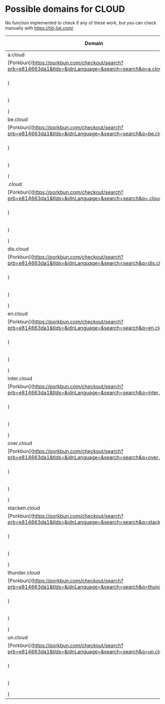 # Possible domains for CLOUD

No function implemented to check if any of these work, but you can check manually with https://tld-list.com/

| Domain | Porkbun | NameCheap | Google Domains |
|---|---|---|---|
| a.cloud | [Porkbun](https://porkbun.com/checkout/search?prb=e814663da1&tlds=&idnLanguage=&search=search&q=a.cloud) | [Namecheap](https://www.namecheap.com/domains/registration/results/?domain=a.cloud) | [Google](https://domains.google.com/registrar/search?searchTerm=a.cloud) |
| be.cloud | [Porkbun](https://porkbun.com/checkout/search?prb=e814663da1&tlds=&idnLanguage=&search=search&q=be.cloud) | [Namecheap](https://www.namecheap.com/domains/registration/results/?domain=be.cloud) | [Google](https://domains.google.com/registrar/search?searchTerm=be.cloud) |
| .cloud | [Porkbun](https://porkbun.com/checkout/search?prb=e814663da1&tlds=&idnLanguage=&search=search&q=.cloud) | [Namecheap](https://www.namecheap.com/domains/registration/results/?domain=.cloud) | [Google](https://domains.google.com/registrar/search?searchTerm=.cloud) |
| dis.cloud | [Porkbun](https://porkbun.com/checkout/search?prb=e814663da1&tlds=&idnLanguage=&search=search&q=dis.cloud) | [Namecheap](https://www.namecheap.com/domains/registration/results/?domain=dis.cloud) | [Google](https://domains.google.com/registrar/search?searchTerm=dis.cloud) |
| en.cloud | [Porkbun](https://porkbun.com/checkout/search?prb=e814663da1&tlds=&idnLanguage=&search=search&q=en.cloud) | [Namecheap](https://www.namecheap.com/domains/registration/results/?domain=en.cloud) | [Google](https://domains.google.com/registrar/search?searchTerm=en.cloud) |
| inter.cloud | [Porkbun](https://porkbun.com/checkout/search?prb=e814663da1&tlds=&idnLanguage=&search=search&q=inter.cloud) | [Namecheap](https://www.namecheap.com/domains/registration/results/?domain=inter.cloud) | [Google](https://domains.google.com/registrar/search?searchTerm=inter.cloud) |
| over.cloud | [Porkbun](https://porkbun.com/checkout/search?prb=e814663da1&tlds=&idnLanguage=&search=search&q=over.cloud) | [Namecheap](https://www.namecheap.com/domains/registration/results/?domain=over.cloud) | [Google](https://domains.google.com/registrar/search?searchTerm=over.cloud) |
| stacken.cloud | [Porkbun](https://porkbun.com/checkout/search?prb=e814663da1&tlds=&idnLanguage=&search=search&q=stacken.cloud) | [Namecheap](https://www.namecheap.com/domains/registration/results/?domain=stacken.cloud) | [Google](https://domains.google.com/registrar/search?searchTerm=stacken.cloud) |
| thunder.cloud | [Porkbun](https://porkbun.com/checkout/search?prb=e814663da1&tlds=&idnLanguage=&search=search&q=thunder.cloud) | [Namecheap](https://www.namecheap.com/domains/registration/results/?domain=thunder.cloud) | [Google](https://domains.google.com/registrar/search?searchTerm=thunder.cloud) |
| un.cloud | [Porkbun](https://porkbun.com/checkout/search?prb=e814663da1&tlds=&idnLanguage=&search=search&q=un.cloud) | [Namecheap](https://www.namecheap.com/domains/registration/results/?domain=un.cloud) | [Google](https://domains.google.com/registrar/search?searchTerm=un.cloud) |
